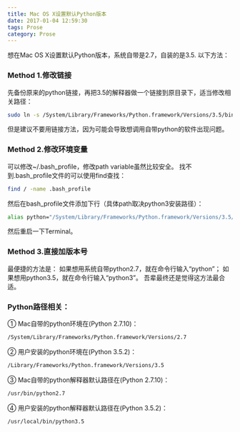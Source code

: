 ```yaml
---
title: Mac OS X设置默认Python版本
date: 2017-01-04 12:59:30
tags: Prose
category: Prose
---
```

想在Mac OS X设置默认Python版本，系统自带是2.7，自装的是3.5. 以下方法：

### Method 1.修改链接
先备份原来的python链接，再把3.5的解释器做一个链接到原目录下，适当修改相关路径：
``` bash
sudo ln -s /System/Library/Frameworks/Python.framework/Versions/3.5/bin/python3.5 /usr/local/bin/python
```
但是建议不要用链接方法，因为可能会导致想调用自带python的软件出现问题。

### Method 2.修改环境变量
可以修改~/.bash_profile，修改path variable虽然比较安全。
找不到.bash_profile文件的可以使用find查找：
``` bash
find / -name .bash_profile 
```
然后在bash_profile文件添加下行（具体path取决python3安装路径）：
``` bash
alias python="/System/Library/Frameworks/Python.framework/Versions/3.5/bin/python3.5"
```
然后重启一下Terminal。

### Method 3.直接加版本号
最便捷的方法是：
如果想用系统自带python2.7，就在命令行输入“python”；
如果想用python3.5，就在命令行输入“python3”。
吾辈最终还是觉得这方法最合适。


### Python路径相关：
① Mac自带的python环境在(Python 2.7.10)：
``` bash
/System/Library/Frameworks/Python.framework/Versions/2.7
```
② 用户安装的python环境在(Python 3.5.2)：
``` bash
/Library/Frameworks/Python.framework/Versions/3.5
```
③ Mac自带的python解释器默认路径在(Python 2.7.10)：
``` bash
/usr/bin/python2.7
```
④ 用户安装的python解释器默认路径在(Python 3.5.2)：
``` bash
/usr/local/bin/python3.5
```
